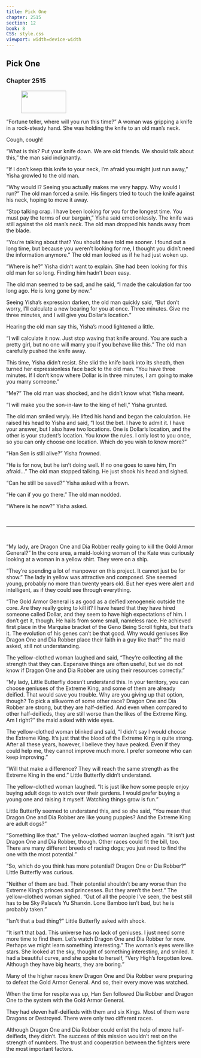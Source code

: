 ```yaml
---
title: Pick One
chapter: 2515
section: 12
book: 8
CSS: style.css
viewport: width=device-width
---
```


## Pick One

### Chapter 2515

<figure>
	<img src="../Images/gem.gif" alt="" id="gem" width="120" height="60" />
</figure>

“Fortune teller, where will you run this time?” A woman was gripping a knife in a rock-steady hand. She was holding the knife to an old man’s neck.

Cough, cough!

“What is this? Put your knife down. We are old friends. We should talk about this,” the man said indignantly.

“If I don’t keep this knife to your neck, I’m afraid you might just run away,” Yisha growled to the old man.

“Why would I? Seeing you actually makes me very happy. Why would I run?” The old man forced a smile. His fingers tried to touch the knife against his neck, hoping to move it away.

“Stop talking crap. I have been looking for you for the longest time. You must pay the terms of our bargain,” Yisha said emotionlessly. The knife was still against the old man’s neck. The old man dropped his hands away from the blade.

“You’re talking about that? You should have told me sooner. I found out a long time, but because you weren’t looking for me, I thought you didn’t need the information anymore.” The old man looked as if he had just woken up.

“Where is he?” Yisha didn’t want to explain. She had been looking for this old man for so long. Finding him hadn’t been easy.

The old man seemed to be sad, and he said, “I made the calculation far too long ago. He is long gone by now.”

Seeing Yisha’s expression darken, the old man quickly said, “But don’t worry, I’ll calculate a new bearing for you at once. Three minutes. Give me three minutes, and I will give you Dollar’s location.”

Hearing the old man say this, Yisha’s mood lightened a little.

“I will calculate it now. Just stop waving that knife around. You are such a pretty girl, but no one will marry you if you behave like this.” The old man carefully pushed the knife away.

This time, Yisha didn’t resist. She slid the knife back into its sheath, then turned her expressionless face back to the old man. “You have three minutes. If I don’t know where Dollar is in three minutes, I am going to make you marry someone.”

“Me?” The old man was shocked, and he didn’t know what Yisha meant.

“I will make you the son-in-law to the king of hell,” Yisha grunted.

The old man smiled wryly. He lifted his hand and began the calculation. He raised his head to Yisha and said, “I lost the bet. I have to admit it. I have your answer, but I also have two locations. One is Dollar’s location, and the other is your student’s location. You know the rules. I only lost to you once, so you can only choose one location. Which do you wish to know more?”

“Han Sen is still alive?” Yisha frowned.

“He is for now, but he isn’t doing well. If no one goes to save him, I’m afraid…” The old man stopped talking. He just shook his head and sighed.

“Can he still be saved?” Yisha asked with a frown.

“He can if you go there.” The old man nodded.

“Where is he now?” Yisha asked.

<br>

*****

<br>

“My lady, are Dragon One and Dia Robber really going to kill the Gold Armor General?” In the core area, a maid-looking woman of the Kate was curiously looking at a woman in a yellow shirt. They were on a ship.

“They’re spending a lot of manpower on this project. It cannot just be for show.” The lady in yellow was attractive and composed. She seemed young, probably no more than twenty years old. But her eyes were alert and intelligent, as if they could see through everything.

“The Gold Armor General is as good as a deified xenogeneic outside the core. Are they really going to kill it? I have heard that they have hired someone called Dollar, and they seem to have high expectations of him. I don’t get it, though. He hails from some small, nameless race. He achieved first place in the Marquise bracket of the Geno Being Scroll fights, but that’s it. The evolution of his genes can’t be that good. Why would geniuses like Dragon One and Dia Robber place their faith in a guy like that?” the maid asked, still not understanding.

The yellow-clothed woman laughed and said, “They’re collecting all the strength that they can. Expensive things are often useful, but we do not know if Dragon One and Dia Robber are using their resources correctly.”

“My lady, Little Butterfly doesn’t understand this. In your territory, you can choose geniuses of the Extreme King, and some of them are already deified. That would save you trouble. Why are you giving up that option, though? To pick a silkworm of some other race? Dragon One and Dia Robber are strong, but they are half-deified. And even when compared to other half-deifieds, they are still worse than the likes of the Extreme King. Am I right?” the maid asked with wide eyes.

The yellow-clothed woman blinked and said, “I didn’t say I would choose the Extreme King. It’s just that the blood of the Extreme King is quite strong. After all these years, however, I believe they have peaked. Even if they could help me, they cannot improve much more. I prefer someone who can keep improving.”

“Will that make a difference? They will reach the same strength as the Extreme King in the end.” Little Butterfly didn’t understand.

The yellow-clothed woman laughed. “It is just like how some people enjoy buying adult dogs to watch over their gardens. I would prefer buying a young one and raising it myself. Watching things grow is fun.”

Little Butterfly seemed to understand this, and so she said, “You mean that Dragon One and Dia Robber are like young puppies? And the Extreme King are adult dogs?”

“Something like that.” The yellow-clothed woman laughed again. “It isn’t just Dragon One and Dia Robber, though. Other races could fit the bill, too. There are many different breeds of racing dogs; you just need to find the one with the most potential.”

“So, which do you think has more potential? Dragon One or Dia Robber?” Little Butterfly was curious.

“Neither of them are bad. Their potential shouldn’t be any worse than the Extreme King’s princes and princesses. But they aren’t the best.” The yellow-clothed woman sighed. “Out of all the people I’ve seen, the best still has to be Sky Palace’s Yu Shanxin. Lone Bamboo isn’t bad, but he is probably taken.”

“Isn’t that a bad thing?” Little Butterfly asked with shock.

“It isn’t that bad. This universe has no lack of geniuses. I just need some more time to find them. Let’s watch Dragon One and Dia Robber for now. Perhaps we might learn something interesting.” The woman’s eyes were like stars. She looked at the sky, thought of something interesting, and smiled. It had a beautiful curve, and she spoke to herself, “Very High’s forgotten love. Although they have big hearts, they are boring.”

Many of the higher races knew Dragon One and Dia Robber were preparing to defeat the Gold Armor General. And so, their every move was watched.

When the time for respite was up, Han Sen followed Dia Robber and Dragon One to the system with the Gold Armor General.

They had eleven half-deifieds with them and six Kings. Most of them were Dragons or Destroyed. There were only two different races.

Although Dragon One and Dia Robber could enlist the help of more half-deifieds, they didn’t. The success of this mission wouldn’t rest on the strength of numbers. The trust and cooperation between the fighters were the most important factors.
